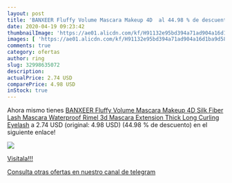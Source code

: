 ```yaml
---
layout: post
title: 'BANXEER Fluffy Volume Mascara Makeup 4D  al 44.98 % de descuento'
date: 2020-04-19 09:23:42
thumbnailImage: 'https://ae01.alicdn.com/kf/H91132e95bd394a71ad904a16d1ba9d58l/BANXEER-Fluffy-Volume-Mascara-Makeup-4D-Silk-Fiber-Lash-Mascara-Waterproof-Rimel-3d-Mascara-Extension-Thick.jpg_350x350._SL200_.jpg'
images: [ 'https://ae01.alicdn.com/kf/H91132e95bd394a71ad904a16d1ba9d58l/BANXEER-Fluffy-Volume-Mascara-Makeup-4D-Silk-Fiber-Lash-Mascara-Waterproof-Rimel-3d-Mascara-Extension-Thick.jpg_350x350._SL200_.jpg' ]
comments: true
category: ofertas
author: ring
slug: 32998635072
description:
actualPrice: 2.74 USD
comparePrice: 4.98 USD
inStock: true
---
```


Ahora mismo tienes [BANXEER Fluffy Volume Mascara Makeup 4D Silk Fiber Lash Mascara Waterproof Rimel 3d Mascara Extension Thick Long Curling Eyelash](https://www.amazon.com/dp/32998635072/?tag=redken08-20) a 2.74 USD (original: 4.98 USD) (44.98 %  de descuento) en el siguiente enlace!

[![](https://ae01.alicdn.com/kf/H91132e95bd394a71ad904a16d1ba9d58l/BANXEER-Fluffy-Volume-Mascara-Makeup-4D-Silk-Fiber-Lash-Mascara-Waterproof-Rimel-3d-Mascara-Extension-Thick.jpg_350x350._SL200_.jpg)](https://www.amazon.com/dp/32998635072/?tag=redken08-20)

[Visítala!!!](https://www.amazon.com/dp/32998635072/?tag=redken08-20)

[Consulta otras ofertas en nuestro canal de telegram](https://t.me/s/ofertas25)

